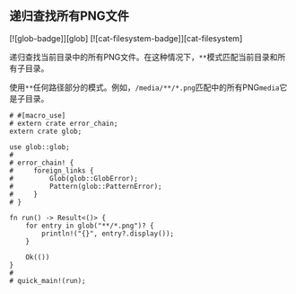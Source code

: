## 递归查找所有PNG文件

[![glob-badge]][glob] [![cat-filesystem-badge]][cat-filesystem]

递归查找当前目录中的所有PNG文件。在这种情况下，`**`模式匹配当前目录和所有子目录。

使用`**`任何路径部分的模式。例如，`/media/**/*.png`匹配中的所有PNG`media`它是子目录。

```rust,no_run
# #[macro_use]
# extern crate error_chain;
extern crate glob;

use glob::glob;
#
# error_chain! {
#     foreign_links {
#         Glob(glob::GlobError);
#         Pattern(glob::PatternError);
#     }
# }

fn run() -> Result<()> {
    for entry in glob("**/*.png")? {
        println!("{}", entry?.display());
    }

    Ok(())
}
#
# quick_main!(run);
```
